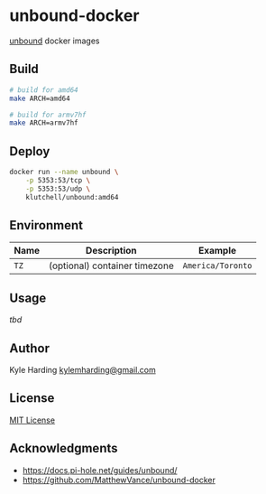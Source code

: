 # unbound-docker

[unbound](https://unbound.net) docker images

## Build

```bash
# build for amd64
make ARCH=amd64

# build for armv7hf
make ARCH=armv7hf
```

## Deploy

```bash
docker run --name unbound \
    -p 5353:53/tcp \
    -p 5353:53/udp \
    klutchell/unbound:amd64
```

## Environment

|Name|Description|Example|
|---|---|---|
|`TZ`|(optional) container timezone|`America/Toronto`|

## Usage

_tbd_

## Author

Kyle Harding <kylemharding@gmail.com>

## License

[MIT License](./LICENSE)

## Acknowledgments

* https://docs.pi-hole.net/guides/unbound/
* https://github.com/MatthewVance/unbound-docker